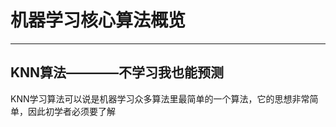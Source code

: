机器学习核心算法概览
===================

*****************

## KNN算法————不学习我也能预测<br>
KNN学习算法可以说是机器学习众多算法里最简单的一个算法，它的思想非常简单，因此初学者必须要了解



